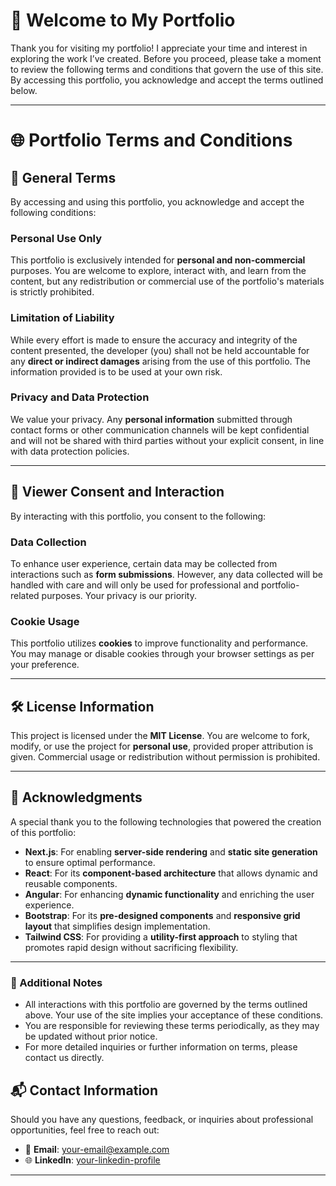 # 👋 Welcome to My Portfolio

Thank you for visiting my portfolio! I appreciate your time and interest in exploring the work I’ve created. Before you proceed, please take a moment to review the following terms and conditions that govern the use of this site. By accessing this portfolio, you acknowledge and accept the terms outlined below.

---

# 🌐 Portfolio Terms and Conditions

## 📜 General Terms

By accessing and using this portfolio, you acknowledge and accept the following conditions:

### Personal Use Only
This portfolio is exclusively intended for **personal and non-commercial** purposes. You are welcome to explore, interact with, and learn from the content, but any redistribution or commercial use of the portfolio's materials is strictly prohibited.

### Limitation of Liability
While every effort is made to ensure the accuracy and integrity of the content presented, the developer (you) shall not be held accountable for any **direct or indirect damages** arising from the use of this portfolio. The information provided is to be used at your own risk.

### Privacy and Data Protection
We value your privacy. Any **personal information** submitted through contact forms or other communication channels will be kept confidential and will not be shared with third parties without your explicit consent, in line with data protection policies.

---

## 🤖 Viewer Consent and Interaction

By interacting with this portfolio, you consent to the following:

### Data Collection
To enhance user experience, certain data may be collected from interactions such as **form submissions**. However, any data collected will be handled with care and will only be used for professional and portfolio-related purposes. Your privacy is our priority.

### Cookie Usage
This portfolio utilizes **cookies** to improve functionality and performance. You may manage or disable cookies through your browser settings as per your preference.

---

## 🛠️ License Information

This project is licensed under the **MIT License**. You are welcome to fork, modify, or use the project for **personal use**, provided proper attribution is given. Commercial usage or redistribution without permission is prohibited.

---

## 🌟 Acknowledgments

A special thank you to the following technologies that powered the creation of this portfolio:

- **Next.js**: For enabling **server-side rendering** and **static site generation** to ensure optimal performance.
- **React**: For its **component-based architecture** that allows dynamic and reusable components.
- **Angular**: For enhancing **dynamic functionality** and enriching the user experience.
- **Bootstrap**: For its **pre-designed components** and **responsive grid layout** that simplifies design implementation.
- **Tailwind CSS**: For providing a **utility-first approach** to styling that promotes rapid design without sacrificing flexibility.

---



### 🔑 Additional Notes

- All interactions with this portfolio are governed by the terms outlined above. Your use of the site implies your acceptance of these conditions.
- You are responsible for reviewing these terms periodically, as they may be updated without prior notice.
- For more detailed inquiries or further information on terms, please contact us directly.


## 📬 Contact Information

Should you have any questions, feedback, or inquiries about professional opportunities, feel free to reach out:

- 📧 **Email**: [your-email@example.com](mailto:tharaneetharanss@gmail.com)
- 🌐 **LinkedIn**: [your-linkedin-profile](www.linkedin.com/in/dharaneedharan-ss-70941a211)

---
